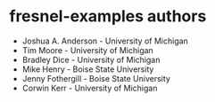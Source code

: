 # fresnel-examples authors

* Joshua A. Anderson - University of Michigan
* Tim Moore - University of Michigan
* Bradley Dice - University of Michigan
* Mike Henry - Boise State University
* Jenny Fothergill - Boise State University
* Corwin Kerr - University of Michigan

